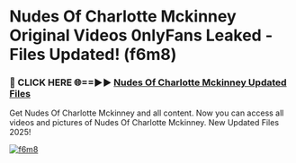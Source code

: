 # Nudes Of Charlotte Mckinney Original Videos 0nlyFans Leaked - Files Updated! (f6m8)

<h3>🔴 CLICK HERE 🌐==►► <a href="https://tinyurl.com/yrmya6cz" rel="nofollow">Nudes Of Charlotte Mckinney Updated Files</a></h3>

Get Nudes Of Charlotte Mckinney and all content. Now you can access all videos and pictures of Nudes Of Charlotte Mckinney. New Updated Files 2025!

[![f6m8](https://i.imgur.com/FMdXYCs.gif)](https://tinyurl.com/yrmya6cz)
